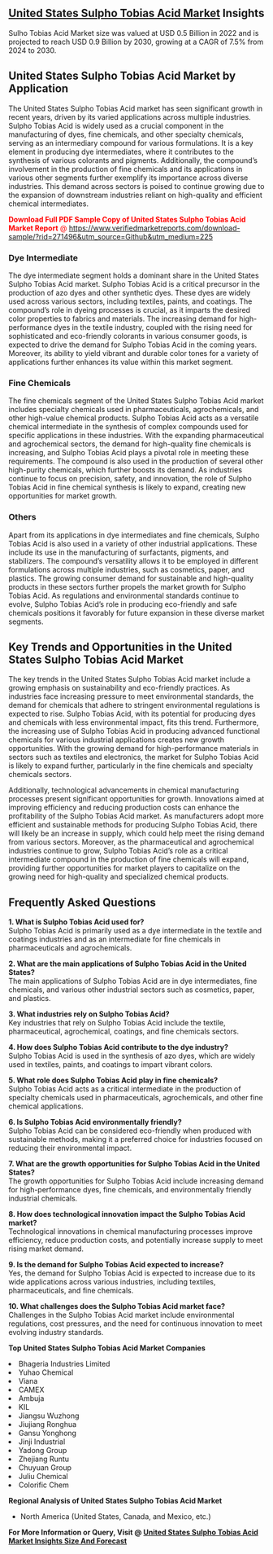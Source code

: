 <h2><a href="https://www.verifiedmarketreports.com/download-sample/?rid=271496&amp;utm_source=Github&amp;utm_medium=225" target="_blank">United States Sulpho Tobias Acid Market</a> Insights</h2><p>Sulho Tobias Acid Market size was valued at USD 0.5 Billion in 2022 and is projected to reach USD 0.9 Billion by 2030, growing at a CAGR of 7.5% from 2024 to 2030.</p><p> <h2>United States Sulpho Tobias Acid Market by Application</h2> <p>The United States Sulpho Tobias Acid market has seen significant growth in recent years, driven by its varied applications across multiple industries. Sulpho Tobias Acid is widely used as a crucial component in the manufacturing of dyes, fine chemicals, and other specialty chemicals, serving as an intermediary compound for various formulations. It is a key element in producing dye intermediates, where it contributes to the synthesis of various colorants and pigments. Additionally, the compound’s involvement in the production of fine chemicals and its applications in various other segments further exemplify its importance across diverse industries. This demand across sectors is poised to continue growing due to the expansion of downstream industries reliant on high-quality and efficient chemical intermediates. <p><span class=""><span style="color: #ff0000;"><strong>Download Full PDF Sample Copy of United States Sulpho Tobias Acid Market Report</strong> @ </span><a href="https://www.verifiedmarketreports.com/download-sample/?rid=271496&amp;utm_source=Github&amp;utm_medium=225" target="_blank">https://www.verifiedmarketreports.com/download-sample/?rid=271496&amp;utm_source=Github&amp;utm_medium=225</a></span></p></p> <h3>Dye Intermediate</h3> <p>The dye intermediate segment holds a dominant share in the United States Sulpho Tobias Acid market. Sulpho Tobias Acid is a critical precursor in the production of azo dyes and other synthetic dyes. These dyes are widely used across various sectors, including textiles, paints, and coatings. The compound’s role in dyeing processes is crucial, as it imparts the desired color properties to fabrics and materials. The increasing demand for high-performance dyes in the textile industry, coupled with the rising need for sophisticated and eco-friendly colorants in various consumer goods, is expected to drive the demand for Sulpho Tobias Acid in the coming years. Moreover, its ability to yield vibrant and durable color tones for a variety of applications further enhances its value within this market segment. <h3>Fine Chemicals</h3> <p>The fine chemicals segment of the United States Sulpho Tobias Acid market includes specialty chemicals used in pharmaceuticals, agrochemicals, and other high-value chemical products. Sulpho Tobias Acid acts as a versatile chemical intermediate in the synthesis of complex compounds used for specific applications in these industries. With the expanding pharmaceutical and agrochemical sectors, the demand for high-quality fine chemicals is increasing, and Sulpho Tobias Acid plays a pivotal role in meeting these requirements. The compound is also used in the production of several other high-purity chemicals, which further boosts its demand. As industries continue to focus on precision, safety, and innovation, the role of Sulpho Tobias Acid in fine chemical synthesis is likely to expand, creating new opportunities for market growth. <h3>Others</h3> <p>Apart from its applications in dye intermediates and fine chemicals, Sulpho Tobias Acid is also used in a variety of other industrial applications. These include its use in the manufacturing of surfactants, pigments, and stabilizers. The compound’s versatility allows it to be employed in different formulations across multiple industries, such as cosmetics, paper, and plastics. The growing consumer demand for sustainable and high-quality products in these sectors further propels the market growth for Sulpho Tobias Acid. As regulations and environmental standards continue to evolve, Sulpho Tobias Acid’s role in producing eco-friendly and safe chemicals positions it favorably for future expansion in these diverse market segments. <h2>Key Trends and Opportunities in the United States Sulpho Tobias Acid Market</h2> <p>The key trends in the United States Sulpho Tobias Acid market include a growing emphasis on sustainability and eco-friendly practices. As industries face increasing pressure to meet environmental standards, the demand for chemicals that adhere to stringent environmental regulations is expected to rise. Sulpho Tobias Acid, with its potential for producing dyes and chemicals with less environmental impact, fits this trend. Furthermore, the increasing use of Sulpho Tobias Acid in producing advanced functional chemicals for various industrial applications creates new growth opportunities. With the growing demand for high-performance materials in sectors such as textiles and electronics, the market for Sulpho Tobias Acid is likely to expand further, particularly in the fine chemicals and specialty chemicals sectors. <p>Additionally, technological advancements in chemical manufacturing processes present significant opportunities for growth. Innovations aimed at improving efficiency and reducing production costs can enhance the profitability of the Sulpho Tobias Acid market. As manufacturers adopt more efficient and sustainable methods for producing Sulpho Tobias Acid, there will likely be an increase in supply, which could help meet the rising demand from various sectors. Moreover, as the pharmaceutical and agrochemical industries continue to grow, Sulpho Tobias Acid’s role as a critical intermediate compound in the production of fine chemicals will expand, providing further opportunities for market players to capitalize on the growing need for high-quality and specialized chemical products. <h2>Frequently Asked Questions</h2> <p><b>1. What is Sulpho Tobias Acid used for?</b><br> Sulpho Tobias Acid is primarily used as a dye intermediate in the textile and coatings industries and as an intermediate for fine chemicals in pharmaceuticals and agrochemicals.</p> <p><b>2. What are the main applications of Sulpho Tobias Acid in the United States?</b><br> The main applications of Sulpho Tobias Acid are in dye intermediates, fine chemicals, and various other industrial sectors such as cosmetics, paper, and plastics.</p> <p><b>3. What industries rely on Sulpho Tobias Acid?</b><br> Key industries that rely on Sulpho Tobias Acid include the textile, pharmaceutical, agrochemical, coatings, and fine chemicals sectors.</p> <p><b>4. How does Sulpho Tobias Acid contribute to the dye industry?</b><br> Sulpho Tobias Acid is used in the synthesis of azo dyes, which are widely used in textiles, paints, and coatings to impart vibrant colors.</p> <p><b>5. What role does Sulpho Tobias Acid play in fine chemicals?</b><br> Sulpho Tobias Acid acts as a critical intermediate in the production of specialty chemicals used in pharmaceuticals, agrochemicals, and other fine chemical applications.</p> <p><b>6. Is Sulpho Tobias Acid environmentally friendly?</b><br> Sulpho Tobias Acid can be considered eco-friendly when produced with sustainable methods, making it a preferred choice for industries focused on reducing their environmental impact.</p> <p><b>7. What are the growth opportunities for Sulpho Tobias Acid in the United States?</b><br> The growth opportunities for Sulpho Tobias Acid include increasing demand for high-performance dyes, fine chemicals, and environmentally friendly industrial chemicals.</p> <p><b>8. How does technological innovation impact the Sulpho Tobias Acid market?</b><br> Technological innovations in chemical manufacturing processes improve efficiency, reduce production costs, and potentially increase supply to meet rising market demand.</p> <p><b>9. Is the demand for Sulpho Tobias Acid expected to increase?</b><br> Yes, the demand for Sulpho Tobias Acid is expected to increase due to its wide applications across various industries, including textiles, pharmaceuticals, and fine chemicals.</p> <p><b>10. What challenges does the Sulpho Tobias Acid market face?</b><br> Challenges in the Sulpho Tobias Acid market include environmental regulations, cost pressures, and the need for continuous innovation to meet evolving industry standards.</p> </p><p><strong>Top United States Sulpho Tobias Acid Market Companies</strong></p><div data-test-id=""><p><li>Bhageria Industries Limited</li><li> Yuhao Chemical</li><li> Viana</li><li> CAMEX</li><li> Ambuja</li><li> KIL</li><li> Jiangsu Wuzhong</li><li> Jiujiang Ronghua</li><li> Gansu Yonghong</li><li> Jinji Industrial</li><li> Yadong Group</li><li> Zhejiang Runtu</li><li> Chuyuan Group</li><li> Juliu Chemical</li><li> Colorific Chem</li></p><div><strong>Regional Analysis of&nbsp;United States Sulpho Tobias Acid Market</strong></div><ul><li dir="ltr"><p dir="ltr">North America&nbsp;(United States, Canada, and Mexico, etc.)</p></li></ul><p><strong>For More Information or Query, Visit @&nbsp;</strong><strong><a href="https://www.verifiedmarketreports.com/product/sulpho-tobias-acid-market/?utm_source=Github&amp;utm_medium=225" target="_blank">United States Sulpho Tobias Acid Market Insights Size And Forecast</a></strong></p></div>
